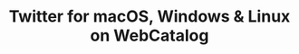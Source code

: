 ---
name: Twitter
category: Social Networking
featured: true
title: 'Twitter for macOS, Windows & Linux on WebCatalog'
key: twitter
fullUrl: 'https://twitter.com/'
hostname: twitter.com

---